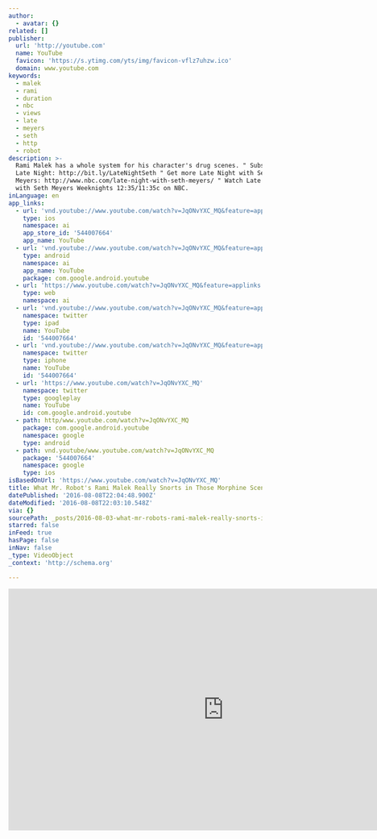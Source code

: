 ```yaml
---
author:
  - avatar: {}
related: []
publisher:
  url: 'http://youtube.com'
  name: YouTube
  favicon: 'https://s.ytimg.com/yts/img/favicon-vflz7uhzw.ico'
  domain: www.youtube.com
keywords:
  - malek
  - rami
  - duration
  - nbc
  - views
  - late
  - meyers
  - seth
  - http
  - robot
description: >-
  Rami Malek has a whole system for his character's drug scenes. " Subscribe to
  Late Night: http://bit.ly/LateNightSeth " Get more Late Night with Seth
  Meyers: http://www.nbc.com/late-night-with-seth-meyers/ " Watch Late Night
  with Seth Meyers Weeknights 12:35/11:35c on NBC.
inLanguage: en
app_links:
  - url: 'vnd.youtube://www.youtube.com/watch?v=JqONvYXC_MQ&feature=applinks'
    type: ios
    namespace: ai
    app_store_id: '544007664'
    app_name: YouTube
  - url: 'vnd.youtube://www.youtube.com/watch?v=JqONvYXC_MQ&feature=applinks'
    type: android
    namespace: ai
    app_name: YouTube
    package: com.google.android.youtube
  - url: 'https://www.youtube.com/watch?v=JqONvYXC_MQ&feature=applinks'
    type: web
    namespace: ai
  - url: 'vnd.youtube://www.youtube.com/watch?v=JqONvYXC_MQ&feature=applinks'
    namespace: twitter
    type: ipad
    name: YouTube
    id: '544007664'
  - url: 'vnd.youtube://www.youtube.com/watch?v=JqONvYXC_MQ&feature=applinks'
    namespace: twitter
    type: iphone
    name: YouTube
    id: '544007664'
  - url: 'https://www.youtube.com/watch?v=JqONvYXC_MQ'
    namespace: twitter
    type: googleplay
    name: YouTube
    id: com.google.android.youtube
  - path: http/www.youtube.com/watch?v=JqONvYXC_MQ
    package: com.google.android.youtube
    namespace: google
    type: android
  - path: vnd.youtube/www.youtube.com/watch?v=JqONvYXC_MQ
    package: '544007664'
    namespace: google
    type: ios
isBasedOnUrl: 'https://www.youtube.com/watch?v=JqONvYXC_MQ'
title: What Mr. Robot's Rami Malek Really Snorts in Those Morphine Scenes
datePublished: '2016-08-08T22:04:48.900Z'
dateModified: '2016-08-08T22:03:10.548Z'
via: {}
sourcePath: _posts/2016-08-03-what-mr-robots-rami-malek-really-snorts-in-those-morphine.md
starred: false
inFeed: true
hasPage: false
inNav: false
_type: VideoObject
_context: 'http://schema.org'

---
```

<iframe src="https://cdn.embedly.com/widgets/media.html?src=http%3A%2F%2Fwww.youtube.com%2Fembed%2FJqONvYXC_MQ&amp;src_secure=1&amp;url=http%3A%2F%2Fwww.youtube.com%2Fwatch%3Fv%3DJqONvYXC_MQ&amp;image=https%3A%2F%2Fi.ytimg.com%2Fvi%2FJqONvYXC_MQ%2Fmaxresdefault.jpg&amp;key=b7d04c9b404c499eba89ee7072e1c4f7&amp;type=text%2Fhtml&amp;schema=youtube" width="854" height="480" scrolling="no" frameborder="0" allowfullscreen="" style=""></iframe>
